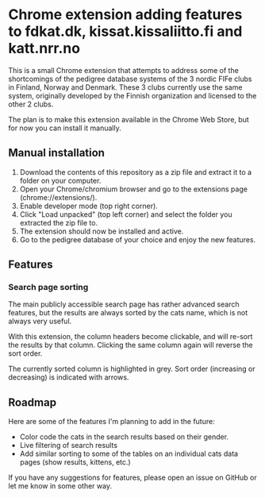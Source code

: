 # Chrome extension adding features to fdkat.dk, kissat.kissaliitto.fi and katt.nrr.no

This is a small Chrome extension that attempts to address some of the shortcomings of the pedigree database systems of the 3 nordic FIFe clubs in Finland, Norway and Denmark.
These 3 clubs currently use the same system, originally developed by the Finnish organization and licensed to the other 2 clubs.

The plan is to make this extension available in the Chrome Web Store, but for now you can install it manually.

## Manual installation

1. Download the contents of this repository as a zip file and extract it to a folder on your computer.
2. Open your Chrome/chromium browser and go to the extensions page (chrome://extensions/).
3. Enable developer mode (top right corner).
4. Click "Load unpacked" (top left corner) and select the folder you extracted the zip file to.
5. The extension should now be installed and active.
6. Go to the pedigree database of your choice and enjoy the new features.

## Features

### Search page sorting

The main publicly accessible search page has rather advanced search features, but the results are always sorted by the cats name, which is not always very useful.

With this extension, the column headers become clickable, and will re-sort the results by that column. Clicking the same column again will reverse the sort order.

The currently sorted column is highlighted in grey. Sort order (increasing or decreasing) is indicated with arrows.

## Roadmap

Here are some of the features I'm planning to add in the future:

* Color code the cats in the search results based on their gender.
* Live filtering of search results
* Add similar sorting to some of the tables on an individual cats data pages (show results, kittens, etc.)

If you have any suggestions for features, please open an issue on GitHub or let me know in some other way.

